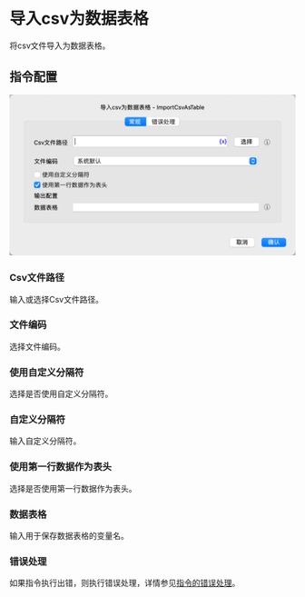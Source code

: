 # 导入csv为数据表格

将csv文件导入为数据表格。

## 指令配置

![导入csv为数据表格常规配置对话框](import_csv_as_table_general_config.png)

### Csv文件路径

输入或选择Csv文件路径。

### 文件编码

选择文件编码。

### 使用自定义分隔符

选择是否使用自定义分隔符。

### 自定义分隔符

输入自定义分隔符。

### 使用第一行数据作为表头

选择是否使用第一行数据作为表头。

### 数据表格

输入用于保存数据表格的变量名。

### 错误处理

如果指令执行出错，则执行错误处理，详情参见[指令的错误处理](../../manual/error_handling.md)。
